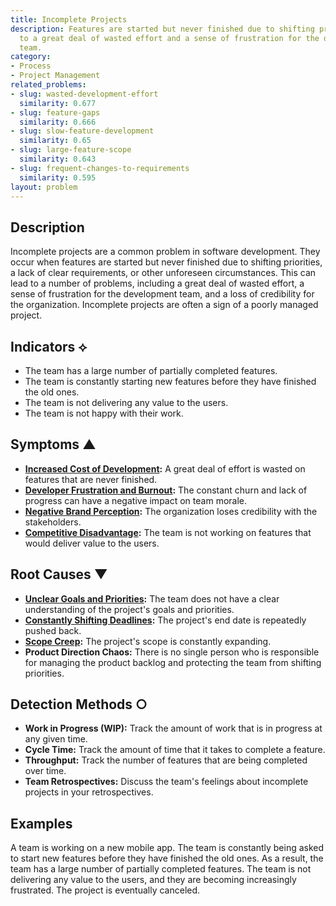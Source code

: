 ```yaml
---
title: Incomplete Projects
description: Features are started but never finished due to shifting priorities, leading
  to a great deal of wasted effort and a sense of frustration for the development
  team.
category:
- Process
- Project Management
related_problems:
- slug: wasted-development-effort
  similarity: 0.677
- slug: feature-gaps
  similarity: 0.666
- slug: slow-feature-development
  similarity: 0.65
- slug: large-feature-scope
  similarity: 0.643
- slug: frequent-changes-to-requirements
  similarity: 0.595
layout: problem
---
```


## Description
Incomplete projects are a common problem in software development. They occur when features are started but never finished due to shifting priorities, a lack of clear requirements, or other unforeseen circumstances. This can lead to a number of problems, including a great deal of wasted effort, a sense of frustration for the development team, and a loss of credibility for the organization. Incomplete projects are often a sign of a poorly managed project.

## Indicators ⟡
- The team has a large number of partially completed features.
- The team is constantly starting new features before they have finished the old ones.
- The team is not delivering any value to the users.
- The team is not happy with their work.

## Symptoms ▲
- **[Increased Cost of Development](increased-cost-of-development.md):** A great deal of effort is wasted on features that are never finished.
- **[Developer Frustration and Burnout](developer-frustration-and-burnout.md):** The constant churn and lack of progress can have a negative impact on team morale.
- **[Negative Brand Perception](negative-brand-perception.md):** The organization loses credibility with the stakeholders.
- **[Competitive Disadvantage](competitive-disadvantage.md):** The team is not working on features that would deliver value to the users.

## Root Causes ▼
- **[Unclear Goals and Priorities](unclear-goals-and-priorities.md):** The team does not have a clear understanding of the project's goals and priorities.
- **[Constantly Shifting Deadlines](constantly-shifting-deadlines.md):** The project's end date is repeatedly pushed back.
- **[Scope Creep](scope-creep.md):** The project's scope is constantly expanding.
- **Product Direction Chaos:** There is no single person who is responsible for managing the product backlog and protecting the team from shifting priorities.

## Detection Methods ○
- **Work in Progress (WIP):** Track the amount of work that is in progress at any given time.
- **Cycle Time:** Track the amount of time that it takes to complete a feature.
- **Throughput:** Track the number of features that are being completed over time.
- **Team Retrospectives:** Discuss the team's feelings about incomplete projects in your retrospectives.

## Examples
A team is working on a new mobile app. The team is constantly being asked to start new features before they have finished the old ones. As a result, the team has a large number of partially completed features. The team is not delivering any value to the users, and they are becoming increasingly frustrated. The project is eventually canceled.
